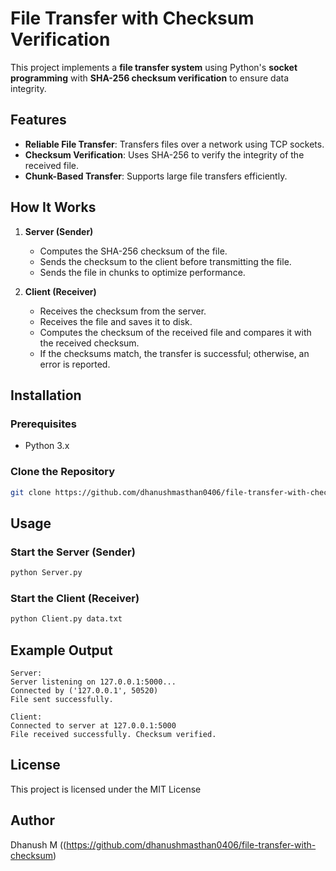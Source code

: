 # File Transfer with Checksum Verification

This project implements a **file transfer system** using Python's **socket programming** with **SHA-256 checksum verification** to ensure data integrity.

## Features
- **Reliable File Transfer**: Transfers files over a network using TCP sockets.
- **Checksum Verification**: Uses SHA-256 to verify the integrity of the received file.
- **Chunk-Based Transfer**: Supports large file transfers efficiently.

## How It Works
1. **Server (Sender)**
   - Computes the SHA-256 checksum of the file.
   - Sends the checksum to the client before transmitting the file.
   - Sends the file in chunks to optimize performance.

2. **Client (Receiver)**
   - Receives the checksum from the server.
   - Receives the file and saves it to disk.
   - Computes the checksum of the received file and compares it with the received checksum.
   - If the checksums match, the transfer is successful; otherwise, an error is reported.

## Installation
### Prerequisites
- Python 3.x

### Clone the Repository
```bash
git clone https://github.com/dhanushmasthan0406/file-transfer-with-checksum
```

## Usage
### Start the Server (Sender)
```bash
python Server.py
```

### Start the Client (Receiver)
```bash
python Client.py data.txt
```

## Example Output
```
Server:
Server listening on 127.0.0.1:5000...
Connected by ('127.0.0.1', 50520)
File sent successfully.

Client:
Connected to server at 127.0.0.1:5000
File received successfully. Checksum verified.
```

## License
This project is licensed under the MIT License 

## Author
Dhanush M ((https://github.com/dhanushmasthan0406/file-transfer-with-checksum)

